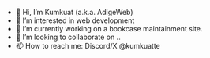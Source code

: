 - 👋 Hi, I’m Kumkuat (a.k.a. AdigeWeb)
- 👀 I’m interested in web development
- 🌱 I’m currently working on a bookcase maintainment site.
- 💞️ I’m looking to collaborate on ..
- 📫 How to reach me: Discord/X @kumkuatte

<!---
adigeweb/adigeweb is a ✨ special ✨ repository because its `README.md` (this file) appears on your GitHub profile.
You can click the Preview link to take a look at your changes.
--->
